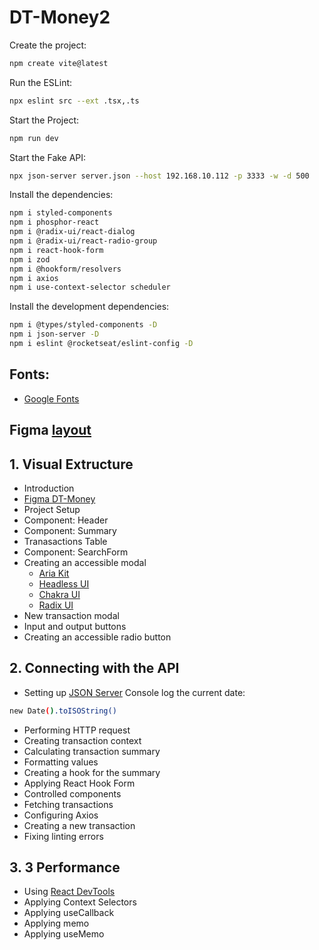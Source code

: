 # DT-Money2

Create the project:
```sh
npm create vite@latest
```

Run the ESLint:
```sh
npx eslint src --ext .tsx,.ts
```

Start the Project:
```sh
npm run dev
```

Start the Fake API:
```sh
npx json-server server.json --host 192.168.10.112 -p 3333 -w -d 500
```

Install the dependencies:
```sh
npm i styled-components
npm i phosphor-react
npm i @radix-ui/react-dialog
npm i @radix-ui/react-radio-group
npm i react-hook-form
npm i zod
npm i @hookform/resolvers
npm i axios
npm i use-context-selector scheduler
```

Install the development dependencies:
```sh
npm i @types/styled-components -D
npm i json-server -D
npm i eslint @rocketseat/eslint-config -D
```

## Fonts:

- [Google Fonts](https://fonts.google.com/specimen/Roboto)

## Figma [layout](https://www.figma.com/file/b4wyt35ucnvrRNIYUgQOeI/DT-Money?type=design&node-id=0-1&t=PI8QbbHvEietFlGN-0)

## 1. Visual Extructure

 - Introduction
 - [Figma DT-Money](https://www.figma.com/file/b4wyt35ucnvrRNIYUgQOeI/DT-Money?type=design&node-id=0-1&t=PI8QbbHvEietFlGN-0)
 - Project Setup
 - Component: Header
 - Component: Summary
 - Tranasactions Table
 - Component: SearchForm
 - Creating an accessible modal
   - [Aria Kit](https://github.com/ariakit/ariakit)
   - [Headless UI](https://headlessui.com/)
   - [Chakra UI](https://chakra-ui.com/)
   - [Radix UI](https://www.radix-ui.com/)
 - New transaction modal
 - Input and output buttons
 - Creating an accessible radio button

## 2. Connecting with the API

- Setting up [JSON Server](https://github.com/typicode/json-server)
 Console log the current date:
```sh
new Date().toISOString()
```

- Performing HTTP request
- Creating transaction context
- Calculating transaction summary
- Formatting values
- Creating a hook for the summary
- Applying React Hook Form
- Controlled components
- Fetching transactions
- Configuring Axios
- Creating a new transaction
- Fixing linting errors

## 3. 3 Performance

- Using [React DevTools](https://chromewebstore.google.com/detail/react-developer-tools/fmkadmapgofadopljbjfkapdkoienihi)
- Applying Context Selectors
- Applying useCallback
- Applying memo
- Applying useMemo